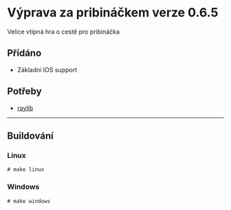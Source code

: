 # Výprava za pribináčkem verze 0.6.5
Velice vtipná hra o cestě pro pribináčka

## Přídáno
- Základní IOS support

## Potřeby
- [raylib](https://github.com/raysan5/raylib)

-------------
## Buildování
### Linux
`# make linux`

### Windows
`# make windows`
